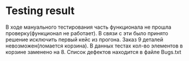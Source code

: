 # Testing result
В ходе мануального тестирования часть функционала не прошла проверку(функционал не работает). 
В связи с эти было принято решение исключить первый кейс из прогона. 
Заказ 9 деталей невозможен(ломается корзина). В данных тестах кол-во элементов в корзине заменено на 8.
Список дефектов  находится в файле Bugs.txt
